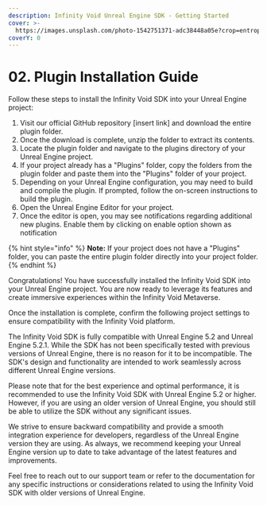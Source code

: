 ```yaml
---
description: Infinity Void Unreal Engine SDK - Getting Started
cover: >-
  https://images.unsplash.com/photo-1542751371-adc38448a05e?crop=entropy&cs=tinysrgb&fm=jpg&ixid=MnwxOTcwMjR8MHwxfHNlYXJjaHwzfHxnYW1pbmd8ZW58MHx8fHwxNjYzOTI1MzI5&ixlib=rb-1.2.1&q=80
coverY: 0
---
```


# 02. Plugin Installation Guide

Follow these steps to install the Infinity Void SDK into your Unreal Engine project:

1. Visit our official GitHub repository \[insert link] and download the entire plugin folder.
2. Once the download is complete, unzip the folder to extract its contents.
3. Locate the plugin folder and navigate to the plugins directory of your Unreal Engine project.
4. If your project already has a "Plugins" folder, copy the folders from the plugin folder and paste them into the "Plugins" folder of your project.
5. Depending on your Unreal Engine configuration, you may need to build and compile the plugin. If prompted, follow the on-screen instructions to build the plugin.
6. Open the Unreal Engine Editor for your project.
7. Once the editor is open, you may see notifications regarding additional new plugins. Enable them by clicking on enable option shown as notification

{% hint style="info" %}
**Note:** If your project does not have a "Plugins" folder, you can paste the entire plugin folder directly into your project folder.
{% endhint %}

Congratulations! You have successfully installed the Infinity Void SDK into your Unreal Engine project. You are now ready to leverage its features and create immersive experiences within the Infinity Void Metaverse.

Once the installation is complete, confirm the following project settings to ensure compatibility with the Infinity Void platform.



The Infinity Void SDK is fully compatible with Unreal Engine 5.2 and Unreal Engine 5.2.1. While the SDK has not been specifically tested with previous versions of Unreal Engine, there is no reason for it to be incompatible. The SDK's design and functionality are intended to work seamlessly across different Unreal Engine versions.

Please note that for the best experience and optimal performance, it is recommended to use the Infinity Void SDK with Unreal Engine 5.2 or higher. However, if you are using an older version of Unreal Engine, you should still be able to utilize the SDK without any significant issues.

We strive to ensure backward compatibility and provide a smooth integration experience for developers, regardless of the Unreal Engine version they are using. As always, we recommend keeping your Unreal Engine version up to date to take advantage of the latest features and improvements.

Feel free to reach out to our support team or refer to the documentation for any specific instructions or considerations related to using the Infinity Void SDK with older versions of Unreal Engine.

